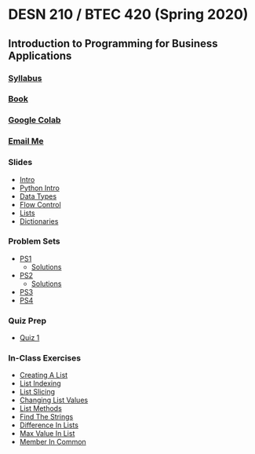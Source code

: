 ﻿# DESN 210 / BTEC 420 (Spring 2020)

## Introduction to Programming for Business Applications

### [Syllabus](syllabus.html)

### [Book](https://automatetheboringstuff.com)

### [Google Colab](https://colab.research.google.com/)

### [Email Me](mailto:bxp271@case.edu)

### Slides
- <a href="intro.html" class="clicky_log_download">Intro</a>
- <a href="python_intro.html" class="clicky_log_download">Python Intro</a>
- <a href="data_types.html" class="clicky_log_download">Data Types</a>
- <a href="flow_control.html" class="clicky_log_download">Flow Control</a>
- <a href="lists.html" class="clicky_log_download">Lists</a>
- <a href="dictionaries.html" class="clicky_log_download">Dictionaries</a>

### Problem Sets
- <a class="clicky_log_download" href="ps1.ipynb" download>PS1</a>
	- <a href="ps1_solutions.html" class="clicky_log_download">Solutions</a>
- <a class="clicky_log_download" href="ps2.ipynb" download>PS2</a>
	- <a href="ps2_solutions.html" class="clicky_log_download">Solutions</a>
- <a class="clicky_log_download" href="ps3.ipynb" download>PS3</a>
- <a class="clicky_log_download" href="ps4
.ipynb" download>PS4</a>

### Quiz Prep
- [Quiz 1](quiz_1_topics.html)

### In-Class Exercises
- <a href="exercises/creating_a_list.html" class="clicky_log_download">Creating A List</a>
- <a href="exercises/list_indexing.html" class="clicky_log_download">List Indexing</a>
- <a href="exercises/list_slicing.html" class="clicky_log_download">List Slicing</a>
- <a href="exercises/changing_list_values.html" class="clicky_log_download">Changing List Values</a>
- <a href="exercises/list_methods.html" class="clicky_log_download">List Methods</a>
- <a href="exercises/find_the_strings.html" class="clicky_log_download">Find The Strings</a>
- <a href="exercises/difference_in_lists.html" class="clicky_log_download">Difference In Lists</a>
- <a href="exercises/max_value_in_list.html" class="clicky_log_download">Max Value In List</a>
- <a href="exercises/member_in_common.html" class="clicky_log_download">Member In Common</a>
